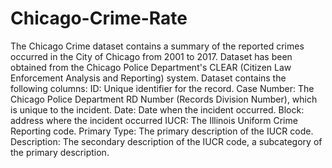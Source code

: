 # Chicago-Crime-Rate

The Chicago Crime dataset contains a summary of the reported crimes occurred in the City of Chicago from 2001 to 2017. 
Dataset has been obtained from the Chicago Police Department's CLEAR (Citizen Law Enforcement Analysis and Reporting) system.
Dataset contains the following columns: 
ID: Unique identifier for the record.
Case Number: The Chicago Police Department RD Number (Records Division Number), which is unique to the incident.
Date: Date when the incident occurred.
Block: address where the incident occurred
IUCR: The Illinois Uniform Crime Reporting code.
Primary Type: The primary description of the IUCR code.
Description: The secondary description of the IUCR code, a subcategory of the primary description.
